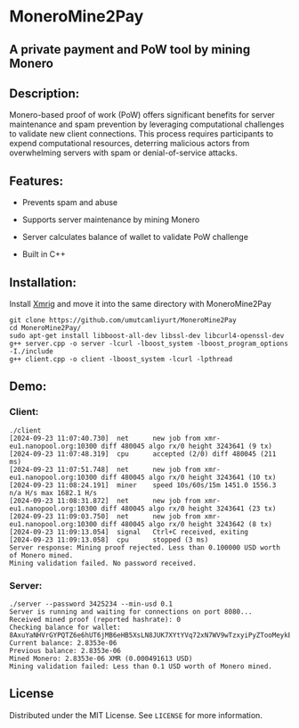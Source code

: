 # MoneroMine2Pay
## A private payment and PoW tool by mining Monero
<!-- DESCRIPTION -->
## Description:

Monero-based proof of work (PoW) offers significant benefits for server maintenance and spam prevention by leveraging computational challenges to validate new client connections. This process requires participants to expend computational resources, deterring malicious actors from overwhelming servers with spam or denial-of-service attacks.

<!-- FEATURES -->
## Features:

- Prevents spam and abuse

- Supports server maintenance by mining Monero

- Server calculates balance of wallet to validate PoW challenge

- Built in C++

<!-- INSTALLATION -->
## Installation:

Install [Xmrig](https://github.com/xmrig/xmrig/releases) and move it into the same directory with MoneroMine2Pay

```
git clone https://github.com/umutcamliyurt/MoneroMine2Pay
cd MoneroMine2Pay/
sudo apt-get install libboost-all-dev libssl-dev libcurl4-openssl-dev
g++ server.cpp -o server -lcurl -lboost_system -lboost_program_options -I./include
g++ client.cpp -o client -lboost_system -lcurl -lpthread
```

<!-- DEMO -->
## Demo:

### Client:

```
./client
[2024-09-23 11:07:40.730]  net      new job from xmr-eu1.nanopool.org:10300 diff 480045 algo rx/0 height 3243641 (9 tx)
[2024-09-23 11:07:48.319]  cpu      accepted (2/0) diff 480045 (211 ms)
[2024-09-23 11:07:51.748]  net      new job from xmr-eu1.nanopool.org:10300 diff 480045 algo rx/0 height 3243641 (10 tx)
[2024-09-23 11:08:24.191]  miner    speed 10s/60s/15m 1451.0 1556.3 n/a H/s max 1682.1 H/s
[2024-09-23 11:08:31.872]  net      new job from xmr-eu1.nanopool.org:10300 diff 480045 algo rx/0 height 3243641 (23 tx)
[2024-09-23 11:09:03.750]  net      new job from xmr-eu1.nanopool.org:10300 diff 480045 algo rx/0 height 3243642 (8 tx)
[2024-09-23 11:09:13.054]  signal   Ctrl+C received, exiting
[2024-09-23 11:09:13.058]  cpu      stopped (3 ms)
Server response: Mining proof rejected. Less than 0.100000 USD worth of Monero mined.
Mining validation failed. No password received.
```

### Server:

```
./server --password 3425234 --min-usd 0.1
Server is running and waiting for connections on port 8080...
Received mined proof (reported hashrate): 0
Checking balance for wallet: 8AxuYaNHVrGYPQTZ6e6hUT6jMB6eHB5XsLN8JUK7XYtYVq72xN7WV9wTzxyiPyZTooMeykErHv1S3ibs5sLvn5MZBg4Sa2v
Current balance: 2.8353e-06
Previous balance: 2.8353e-06
Mined Monero: 2.8353e-06 XMR (0.000491613 USD)
Mining validation failed: Less than 0.1 USD worth of Monero mined.
```

<!-- LICENSE -->
## License

Distributed under the MIT License. See `LICENSE` for more information.